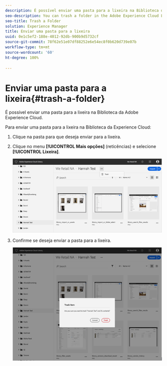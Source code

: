 ```yaml
---
description: É possível enviar uma pasta para a lixeira na Biblioteca da Adobe Experience Cloud.
seo-description: You can trash a folder in the Adobe Experience Cloud Library.
seo-title: Trash a Folder
solution: Experience Manager
title: Enviar uma pasta para a lixeira
uuid: 0e1c5ef2-188e-4012-92db-900b9d5732cf
source-git-commit: 78f62e51e07df88252e6e54ec8f0b620d739e07b
workflow-type: tm+mt
source-wordcount: '60'
ht-degree: 100%

---
```



# Enviar uma pasta para a lixeira{#trash-a-folder}

É possível enviar uma pasta para a lixeira na Biblioteca da Adobe Experience Cloud.

Para enviar uma pasta para a lixeira na Biblioteca da Experience Cloud:

1. Clique na pasta para que deseja enviar para a lixeira.
1. Clique no menu **[!UICONTROL Mais opções]** (reticências) e selecione **[!UICONTROL Lixeira]**.

   ![](assets/library_folder_trash.png)

1. Confirme se deseja enviar a pasta para a lixeira.

   ![](assets/library_folder_trash_confirm.png)

